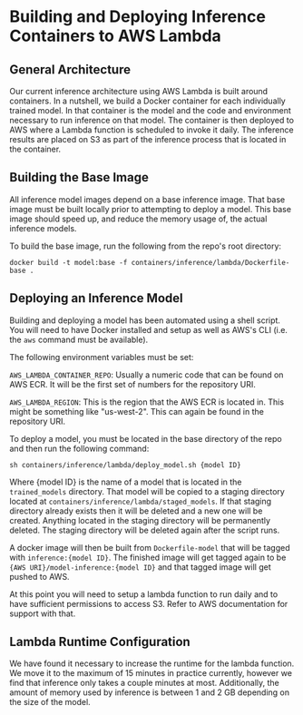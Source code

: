 # Building and Deploying Inference Containers to AWS Lambda

## General Architecture

Our current inference architecture using AWS Lambda is built around containers.
In a nutshell, we build a Docker container for each individually trained model.
In that container is the model and the code and environment necessary to run inference on that model.
The container is then deployed to AWS where a Lambda function is scheduled to invoke it daily.
The inference results are placed on S3 as part of the inference process that is located in the container.

## Building the Base Image

All inference model images depend on a base inference image.
That base image must be built locally prior to attempting to deploy a model.
This base image should speed up, and reduce the memory usage of, the actual inference models.

To build the base image, run the following from the repo's root directory:
```
docker build -t model:base -f containers/inference/lambda/Dockerfile-base .
```

## Deploying an Inference Model

Building and deploying a model has been automated using a shell script.
You will need to have Docker installed and setup as well as AWS's CLI (i.e. the `aws` command must be available).

The following environment variables must be set:

`AWS_LAMBDA_CONTAINER_REPO`: Usually a numeric code that can be found on AWS ECR. It will be the first set of numbers for the repository URI.

`AWS_LAMBDA_REGION`: This is the region that the AWS ECR is located in. This might be something like "us-west-2". This can again be found in the repository URI.

To deploy a model, you must be located in the base directory of the repo and then run the following command:
```
sh containers/inference/lambda/deploy_model.sh {model ID}
```

Where {model ID} is the name of a model that is located in the `trained_models` directory.
That model will be copied to a staging directory located at `containers/inference/lambda/staged_models`.
If that staging directory already exists then it will be deleted and a new one will be created.
Anything located in the staging directory will be permanently deleted.
The staging directory will be deleted again after the script runs.

A docker image will then be built from `Dockerfile-model` that will be tagged with `inference:{model ID}`.
The finished image will get tagged again to be `{AWS URI}/model-inference:{model ID}` and that tagged image will get pushed to AWS.

At this point you will need to setup a lambda function to run daily and to have sufficient permissions to access S3.
Refer to AWS documentation for support with that.

## Lambda Runtime Configuration

We have found it necessary to increase the runtime for the lambda function.
We move it to the maximum of 15 minutes in practice currently, however we find that inference only takes a couple minutes at most.
Additionally, the amount of memory used by inference is between 1 and 2 GB depending on the size of the model.
